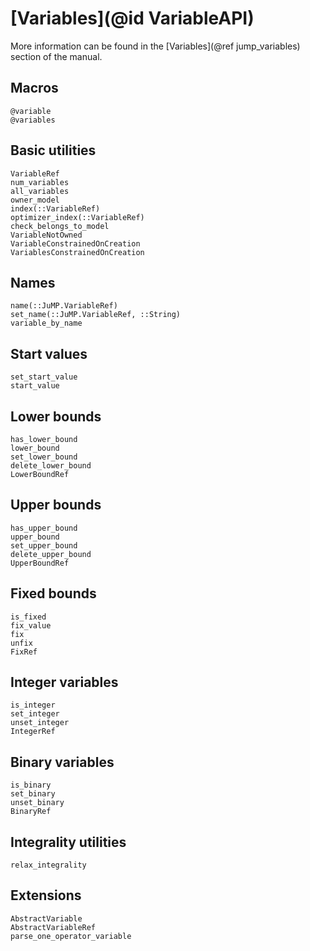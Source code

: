 # [Variables](@id VariableAPI)

More information can be found in the [Variables](@ref jump_variables) section of
the manual.

## Macros

```@docs
@variable
@variables
```

## Basic utilities

```@docs
VariableRef
num_variables
all_variables
owner_model
index(::VariableRef)
optimizer_index(::VariableRef)
check_belongs_to_model
VariableNotOwned
VariableConstrainedOnCreation
VariablesConstrainedOnCreation
```

## Names

```@docs
name(::JuMP.VariableRef)
set_name(::JuMP.VariableRef, ::String)
variable_by_name
```

## Start values

```@docs
set_start_value
start_value
```

## Lower bounds

```@docs
has_lower_bound
lower_bound
set_lower_bound
delete_lower_bound
LowerBoundRef
```

## Upper bounds

```@docs
has_upper_bound
upper_bound
set_upper_bound
delete_upper_bound
UpperBoundRef
```

## Fixed bounds

```@docs
is_fixed
fix_value
fix
unfix
FixRef
```

## Integer variables

```@docs
is_integer
set_integer
unset_integer
IntegerRef
```

## Binary variables

```@docs
is_binary
set_binary
unset_binary
BinaryRef
```

## Integrality utilities

```@docs
relax_integrality
```

## Extensions

```@docs
AbstractVariable
AbstractVariableRef
parse_one_operator_variable
```
